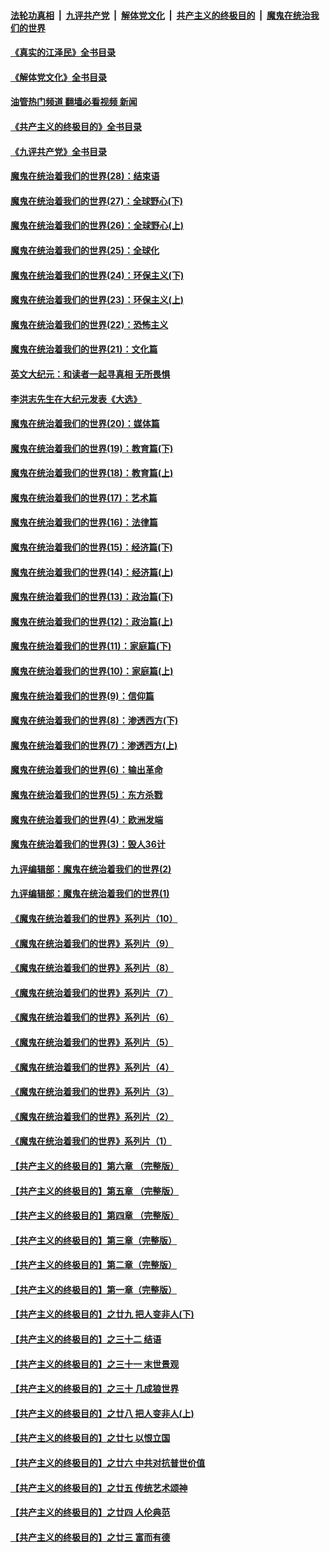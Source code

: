 ####  [法轮功真相](../../../../basic/blob/master/README.md?t=05242231) &nbsp;|&nbsp; [九评共产党](../../../../9ping.md/blob/master/README.md?t=05242231) &nbsp;|&nbsp; [解体党文化](../../../../jtdwh.md/blob/master/README.md?t=05242231)  &nbsp;|&nbsp; [共产主义的终极目的](../../../../gczydzjmd.md/blob/master/README.md?t=05242231) &nbsp;|&nbsp; [魔鬼在统治我们的世界](../../../../mgztzwmdsj.md/blob/master/README.md?t=05242231) 

#### [《真实的江泽民》全书目录](../pages/nsc422/n13721399.md?t=05242231) 

#### [《解体党文化》全书目录](../pages/nsc422/n13721157.md?t=05242231) 

#### [油管热门频道 翻墙必看视频 新闻](http://45.76.130.85:81/youtube.html?05242231)

#### [《共产主义的终极目的》全书目录](../pages/nsc422/n13721048.md?t=05242231) 

#### [《九评共产党》全书目录](../pages/nsc422/n13708085.md?t=05242231) 

#### [魔鬼在统治着我们的世界(28)：结束语](../pages/nsc422/n10936246.md?t=05242231) 

#### [魔鬼在统治着我们的世界(27)：全球野心(下)](../pages/nsc422/n10928319.md?t=05242231) 

#### [魔鬼在统治着我们的世界(26)：全球野心(上)](../pages/nsc422/n10900318.md?t=05242231) 

#### [魔鬼在统治着我们的世界(25)：全球化](../pages/nsc422/n10788205.md?t=05242231) 

#### [魔鬼在统治着我们的世界(24)：环保主义(下)](../pages/nsc422/n10695307.md?t=05242231) 

#### [魔鬼在统治着我们的世界(23)：环保主义(上)](../pages/nsc422/n10688613.md?t=05242231) 

#### [魔鬼在统治着我们的世界(22)：恐怖主义](../pages/nsc422/n10614727.md?t=05242231) 

#### [魔鬼在统治着我们的世界(21)：文化篇](../pages/nsc422/n10597706.md?t=05242231) 

#### [英文大纪元：和读者一起寻真相 无所畏惧](../pages/nsc422/n12542027.md?t=05242231) 

#### [李洪志先生在大纪元发表《大选》](../pages/nsc422/n12534746.md?t=05242231) 

#### [魔鬼在统治着我们的世界(20)：媒体篇](../pages/nsc422/n10586579.md?t=05242231) 

#### [魔鬼在统治着我们的世界(19)：教育篇(下)](../pages/nsc422/n10564808.md?t=05242231) 

#### [魔鬼在统治着我们的世界(18)：教育篇(上)](../pages/nsc422/n10526970.md?t=05242231) 

#### [魔鬼在统治着我们的世界(17)：艺术篇](../pages/nsc422/n10499093.md?t=05242231) 

#### [魔鬼在统治着我们的世界(16)：法律篇](../pages/nsc422/n10485969.md?t=05242231) 

#### [魔鬼在统治着我们的世界(15)：经济篇(下)](../pages/nsc422/n10469975.md?t=05242231) 

#### [魔鬼在统治着我们的世界(14)：经济篇(上)](../pages/nsc422/n10457370.md?t=05242231) 

#### [魔鬼在统治着我们的世界(13)：政治篇(下)](../pages/nsc422/n10448270.md?t=05242231) 

#### [魔鬼在统治着我们的世界(12)：政治篇(上)](../pages/nsc422/n10444576.md?t=05242231) 

#### [魔鬼在统治着我们的世界(11)：家庭篇(下)](../pages/nsc422/n10440961.md?t=05242231) 

#### [魔鬼在统治着我们的世界(10)：家庭篇(上)](../pages/nsc422/n10435448.md?t=05242231) 

#### [魔鬼在统治着我们的世界(9)：信仰篇](../pages/nsc422/n10432159.md?t=05242231) 

#### [魔鬼在统治着我们的世界(8)：渗透西方(下)](../pages/nsc422/n10429603.md?t=05242231) 

#### [魔鬼在统治着我们的世界(7)：渗透西方(上)](../pages/nsc422/n10426013.md?t=05242231) 

#### [魔鬼在统治着我们的世界(6)：输出革命](../pages/nsc422/n10421536.md?t=05242231) 

#### [魔鬼在统治着我们的世界(5)：东方杀戮](../pages/nsc422/n10417707.md?t=05242231) 

#### [魔鬼在统治着我们的世界(4)：欧洲发端](../pages/nsc422/n10414890.md?t=05242231) 

#### [魔鬼在统治着我们的世界(3)：毁人36计](../pages/nsc422/n10411583.md?t=05242231) 

#### [九评编辑部：魔鬼在统治着我们的世界(2)](../pages/nsc422/n10410036.md?t=05242231) 

#### [九评编辑部：魔鬼在统治着我们的世界(1)](../pages/nsc422/n10406825.md?t=05242231) 

#### [《魔鬼在统治着我们的世界》系列片（10）](../pages/nsc422/n12292670.md?t=05242231) 

#### [《魔鬼在统治着我们的世界》系列片（9）](../pages/nsc422/n12290859.md?t=05242231) 

#### [《魔鬼在统治着我们的世界》系列片（8）](../pages/nsc422/n12287445.md?t=05242231) 

#### [《魔鬼在统治着我们的世界》系列片（7）](../pages/nsc422/n12283425.md?t=05242231) 

#### [《魔鬼在统治着我们的世界》系列片（6）](../pages/nsc422/n12282314.md?t=05242231) 

#### [《魔鬼在统治着我们的世界》系列片（5）](../pages/nsc422/n12281419.md?t=05242231) 

#### [《魔鬼在统治着我们的世界》系列片（4）](../pages/nsc422/n12274024.md?t=05242231) 

#### [《魔鬼在统治着我们的世界》系列片（3）](../pages/nsc422/n12271322.md?t=05242231) 

#### [《魔鬼在统治着我们的世界》系列片（2）](../pages/nsc422/n12269049.md?t=05242231) 

#### [《魔鬼在统治着我们的世界》系列片（1）](../pages/nsc422/n12267575.md?t=05242231) 

#### [【共产主义的终极目的】第六章 （完整版）](../pages/nsc422/n11428913.md?t=05242231) 

#### [【共产主义的终极目的】第五章 （完整版）](../pages/nsc422/n11428912.md?t=05242231) 

#### [【共产主义的终极目的】第四章 （完整版）](../pages/nsc422/n11428907.md?t=05242231) 

#### [【共产主义的终极目的】第三章（完整版）](../pages/nsc422/n11428848.md?t=05242231) 

#### [【共产主义的终极目的】第二章（完整版）](../pages/nsc422/n11428831.md?t=05242231) 

#### [【共产主义的终极目的】第一章（完整版）](../pages/nsc422/n11417651.md?t=05242231) 

#### [【共产主义的终极目的】之廿九 把人变非人(下)](../pages/nsc422/n11344140.md?t=05242231) 

#### [【共产主义的终极目的】之三十二 结语](../pages/nsc422/n11360535.md?t=05242231) 

#### [【共产主义的终极目的】之三十一 末世景观](../pages/nsc422/n11351129.md?t=05242231) 

#### [【共产主义的终极目的】之三十 几成狼世界](../pages/nsc422/n11348280.md?t=05242231) 

#### [【共产主义的终极目的】之廿八 把人变非人(上)](../pages/nsc422/n11340492.md?t=05242231) 

#### [【共产主义的终极目的】之廿七 以恨立国](../pages/nsc422/n11336944.md?t=05242231) 

#### [【共产主义的终极目的】之廿六 中共对抗普世价值](../pages/nsc422/n11324785.md?t=05242231) 

#### [【共产主义的终极目的】之廿五 传统艺术颂神](../pages/nsc422/n11296396.md?t=05242231) 

#### [【共产主义的终极目的】之廿四 人伦典范](../pages/nsc422/n11296397.md?t=05242231) 

#### [【共产主义的终极目的】之廿三 富而有德](../pages/nsc422/n11283598.md?t=05242231) 

<img src='http://gfw-breaker.win/goodnews/indexes/nsc422.md' width='0px' height='0px'/>
